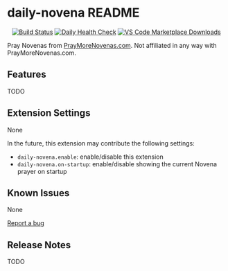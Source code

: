 # daily-novena README

<p align="center">
  <a href="https://github.com/joeyhage/daily-novena/actions?query=workflow%3Aci">
    <img alt="Build Status" src="https://github.com/joeyhage/daily-novena/workflows/ci/badge.svg?branch=main"></a>
  <a href="https://github.com/joeyhage/daily-novena/actions?query=workflow%3A%22daily+health+check%22">
    <img alt="Daily Health Check" src="https://github.com/joeyhage/daily-novena/workflows/daily%20health%20check/badge.svg?branch=main"></a>
  <a href="https://marketplace.visualstudio.com/items?itemName=joeyhage.daily-novena">
    <img alt="VS Code Marketplace Downloads" src="https://img.shields.io/visual-studio-marketplace/d/joeyhage.daily-novena"></a>
</p>

Pray Novenas from [PrayMoreNovenas.com](https://www.praymorenovenas.com). Not affiliated in any way with PrayMoreNovenas.com.

## Features

TODO

<!--\!\[feature X\]\(images/feature-x.png\)-->

## Extension Settings

None

In the future, this extension may contribute the following settings:

* `daily-novena.enable`: enable/disable this extension
* `daily-novena.on-startup`: enable/disable showing the current Novena prayer on startup

## Known Issues

None

[Report a bug](https://github.com/joeyhage/daily-novena/issues/new?assignees=&labels=&template=bug_report.md)

## Release Notes

TODO
